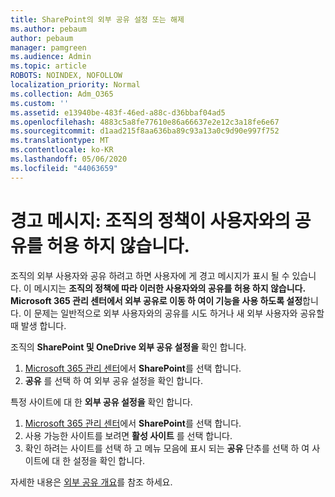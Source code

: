 ```yaml
---
title: SharePoint의 외부 공유 설정 또는 해제
ms.author: pebaum
author: pebaum
manager: pamgreen
ms.audience: Admin
ms.topic: article
ROBOTS: NOINDEX, NOFOLLOW
localization_priority: Normal
ms.collection: Adm_O365
ms.custom: ''
ms.assetid: e13940be-483f-46ed-a88c-d36bbaf04ad5
ms.openlocfilehash: 4883c5a8fe77610e86a66637e2e12c3a18fe6e67
ms.sourcegitcommit: d1aad215f8aa636ba89c93a13a0c9d90e997f752
ms.translationtype: MT
ms.contentlocale: ko-KR
ms.lasthandoff: 05/06/2020
ms.locfileid: "44063659"
---
```

# <a name="warning-message-your-organizations-policies-dont-allow-you-to-share-with-these-users"></a>경고 메시지: 조직의 정책이 사용자와의 공유를 허용 하지 않습니다.

조직의 외부 사용자와 공유 하려고 하면 사용자에 게 경고 메시지가 표시 될 수 있습니다. 이 메시지는 **조직의 정책에 따라 이러한 사용자와의 공유를 허용 하지 않습니다. Microsoft 365 관리 센터에서 외부 공유로 이동 하 여이 기능을 사용 하도록 설정**합니다. 이 문제는 일반적으로 외부 사용자와의 공유를 시도 하거나 새 외부 사용자와 공유할 때 발생 합니다.

조직의 **SharePoint 및 OneDrive 외부 공유 설정을** 확인 합니다.

1. [Microsoft 365 관리 센터](https://admin.microsoft.com/AdminPortal/Home#/homepage">https://admin.microsoft.com/)에서 **SharePoint**를 선택 합니다.
3. **공유** 를 선택 하 여 외부 공유 설정을 확인 합니다.

특정 사이트에 대 한 **외부 공유 설정을** 확인 합니다.

1. [Microsoft 365 관리 센터](https://admin.microsoft.com/AdminPortal/Home#/homepage">https://admin.microsoft.com/)에서 **SharePoint**를 선택 합니다.
2. 사용 가능한 사이트를 보려면 **활성 사이트** 를 선택 합니다.
3. 확인 하려는 사이트를 선택 하 고 메뉴 모음에 표시 되는 **공유** 단추를 선택 하 여 사이트에 대 한 설정을 확인 합니다.

자세한 내용은 [외부 공유 개요](https://docs.microsoft.com/sharepoint/external-sharing-overview)를 참조 하세요.